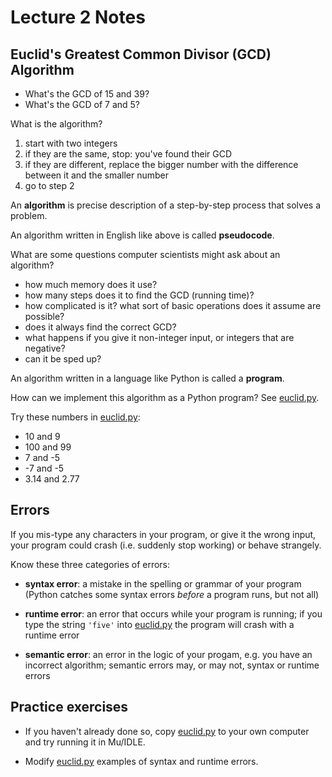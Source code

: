 # Lecture 2 Notes

## Euclid's Greatest Common Divisor (GCD) Algorithm

- What's the GCD of 15 and 39?
- What's the GCD of 7 and 5?

What is the algorithm?

1. start with two integers
2. if they are the same, stop: you've found their GCD
3. if they are different, replace the bigger number with the difference
   between it and the smaller number
4. go to step 2


An **algorithm** is precise description of a step-by-step process that solves
a problem.

An algorithm written in English like above is called **pseudocode**. 

What are some questions computer scientists might ask about an algorithm?

- how much memory does it use?
- how many steps does it to find the GCD (running time)?
- how complicated is it? what sort of basic operations does it assume are
  possible?
- does it always find the correct GCD?
- what happens if you give it non-integer input, or integers that are
  negative?
- can it be sped up?

An algorithm written in a language like Python is called a **program**.

How can we implement this algorithm as a Python program? See
[euclid.py](euclid.py).

Try these numbers in [euclid.py](euclid.py):

- 10 and 9 
- 100 and 99
- 7 and -5
- -7 and -5
- 3.14 and 2.77

## Errors

If you mis-type any characters in your program, or give it the wrong input,
your program could crash (i.e. suddenly stop working) or behave strangely.

Know these three categories of errors:

- **syntax error**: a mistake in the spelling or grammar of your program
  (Python catches some syntax errors *before* a program runs, but not all)

- **runtime error**: an error that occurs while your program is running; if
  you type the string `'five'` into [euclid.py](euclid.py) the program will
  crash with a runtime error

- **semantic error**: an error in the logic of your progam, e.g. you have an
  incorrect algorithm; semantic errors may, or may not, syntax or runtime
  errors


## Practice exercises

- If you haven't already done so, copy [euclid.py](euclid.py) to your own
  computer and try running it in Mu/IDLE.

- Modify [euclid.py](euclid.py) examples of syntax and runtime errors.
